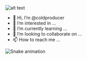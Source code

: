 ![alt text](https://rare-gallery.com/thumbs/582569-everlasting.jpg)
- 👋 Hi, I’m @coldproducer
- 👀 I’m interested in ...
- 🌱 I’m currently learning ...
- 💞️ I’m looking to collaborate on ...
- 📫 How to reach me ...

![Snake animation](https://github.com/coldproducer/coldproducer/blob/output/github-contribution-grid-snake.svg)

